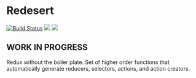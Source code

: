 # Redesert

[![Build Status](https://travis-ci.com/ahoym/redesert.svg?branch=master)](https://travis-ci.com/ahoym/redesert)
<a href="https://codeclimate.com/github/ahoym/redesert/maintainability"><img src="https://api.codeclimate.com/v1/badges/6092506aae88ba28bf0f/maintainability" /></a>
<a href="https://codeclimate.com/github/ahoym/redesert/test_coverage"><img src="https://api.codeclimate.com/v1/badges/6092506aae88ba28bf0f/test_coverage" /></a>

## WORK IN PROGRESS

Redux without the boiler plate. Set of higher order functions that automatically generate reducers, selectors, actions, and action creators.
